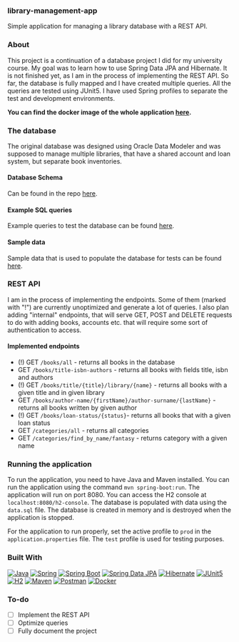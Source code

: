<!-- Introduction -->
<h3>library-management-app</h3>

Simple application for managing a library database with a REST API.

<!-- ABOUT -->
### About

This project is a continuation of a database project I did for my university course. My goal was to learn how to use Spring Data JPA and Hibernate. It is not finished yet, as I am in the process of implementing the REST API. So far, the database is fully mapped and I have created multiple queries. All the queries are tested using JUnit5. I have used Spring profiles to separate the test and development environments. 

**You can find the docker image of the whole application [here](https://hub.docker.com/layers/kapiaszczyk/library-app/v1/images/sha256:3389cce4de7047b2f4bbb3efa93b545d31de2a9f6b855a4d7303a849cc19a852).**

### The database
The original database was designed using Oracle Data Modeler and was supposed to manage multiple libraries, that have a shared account and loan system, but separate book inventories.

<!-- DB SCHEMA -->
#### Database Schema
Can be found in the repo [here](https://github.com/kapiaszczyk/library-JPA-project/blob/main/readme_files/Relational_1.png). 

#### Example SQL queries
Example queries to test the database can be found [here](https://github.com/kapiaszczyk/library-management-app/blob/main/readme_files/example_queries.sql).

#### Sample data
Sample data that is used to populate the database for tests can be found [here](https://github.com/kapiaszczyk/library-management-app/blob/main/src/main/resources/data.sql).

### REST API
I am in the process of implementing the endpoints. Some of them (marked with "!") are currently unoptimized and generate a lot of queries. I also plan adding "internal" endpoints, that will serve GET, POST and DELETE requests to do with adding books, accounts etc. that will require some sort of authentication to access.

#### Implemented endpoints
- (!) GET `/books/all` - returns all books in the database
- GET `/books/title-isbn-authors` - returns all books with fields title, isbn and authors
- (!) GET `/books/title/{title}/library/{name}` - returns all books with a given title and in given library
- GET `/books/author-name/{firstName}/author-surname/{lastName}` - returns all books written by given author
- (!) GET `/books/loan-status/{status}`- returns all books that with a given loan status
- GET `/categories/all` - returns all categories
- GET `/categories/find_by_name/fantasy` - returns category with a given name

### Running the application
To run the application, you need to have Java and Maven installed. You can run the application using the command `mvn spring-boot:run`. The application will run on port 8080. You can access the H2 console at `localhost:8080/h2-console`. The database is populated with data using the `data.sql` file. The database is created in memory and is destroyed when the application is stopped.

For the application to run properly, set the active profile to `prod` in the `application.properties` file. The `test` profile is used for testing purposes.

<!-- STACK -->
### Built With

[![Java][Java]][Java-url]
[![Spring][Spring]][Spring-url]
[![Spring Boot][Spring Boot]][Spring Boot-url]
[![Spring Data JPA][Spring Data JPA]][Spring Data JPA-url]
[![Hibernate][Hibernate]][Hibernate-url]
[![JUnit5][JUnit5]][JUnit5-url]
[![H2][H2]][H2-url]
[![Maven][Maven]][Maven-url]
[![Postman][Postman]][Postman-url]
[![Docker][Docker]][Docker-url]

<!-- To-do -->
### To-do
- [ ] Implement the REST API 
- [ ] Optimize queries
- [ ] Fully document the project

<!-- MARKDOWN LINKS & IMAGES -->
[Java]: https://img.shields.io/badge/Java-ED8B00?style=for-the-badge&logo=openjdk&logoColor=white
[Java-url]: https://www.java.com/en/
[Spring]: https://img.shields.io/badge/Spring-6DB33F?style=for-the-badge&logo=spring&logoColor=white
[Spring-url]: https://spring.io/
[Spring Boot]: https://img.shields.io/badge/Spring_Boot-F2F4F9?style=for-the-badge&logo=spring-boot
[Spring Boot-url]: https://spring.io/projects/spring-boot
[H2]: https://img.shields.io/badge/H2-004b85?style=for-the-badge&logo=h2&logoColor=white
[H2-url]: https://www.h2database.com/html/main.html
[Spring Data JPA]: https://img.shields.io/badge/Spring_Data_JPA-6DB33F?style=for-the-badge&logo=spring&logoColor=white
[Spring Data JPA-url]: https://spring.io/projects/spring-data-jpa
[Maven]: https://img.shields.io/badge/Maven-C71A36?style=for-the-badge&logo=apache-maven&logoColor=white
[Maven-url]: https://maven.apache.org/
[Hibernate]: https://img.shields.io/badge/Hibernate-59666C?style=for-the-badge&logo=hibernate&logoColor=white
[Hibernate-url]: https://hibernate.org/
[JUnit5]: https://img.shields.io/badge/JUnit5-25A162?style=for-the-badge&logo=junit5&logoColor=white
[JUnit5-url]: https://junit.org/junit5/
[Postman]: https://img.shields.io/badge/Postman-FF6C37?style=for-the-badge&logo=postman&logoColor=white
[Postman-url]: https://www.postman.com/
[Docker]: https://img.shields.io/badge/Docker-2496ED?style=for-the-badge&logo=docker&logoColor=white
[Docker-url]: https://www.docker.com/
